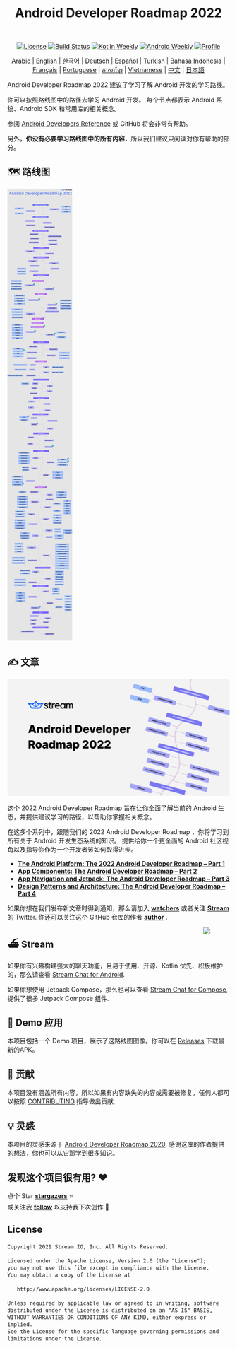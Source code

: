 <h1 align="center">Android Developer Roadmap 2022</h1></br>

<p align="center">
  <a href="https://opensource.org/licenses/Apache-2.0"><img alt="License" src="https://img.shields.io/badge/License-Apache%202.0-blue.svg"/></a>
  <a href="https://github.com/skydoves/android-developer-roadmap/actions/workflows/build.yml"><img alt="Build Status" src="https://github.com/skydoves/android-developer-roadmap/actions/workflows/build.yml/badge.svg"/></a>
  <a href="https://mailchi.mp/kotlinweekly/kotlin-weekly-279"><img alt="Kotlin Weekly" src="https://skydoves.github.io/badges/kotlin-weekly2.svg"/></a>
  <a href="https://androidweekly.net/issues/issue-495"><img alt="Android Weekly" src="https://skydoves.github.io/badges/android-weekly.svg"/></a>
  <a href="https://github.com/skydoves"><img alt="Profile" src="https://skydoves.github.io/badges/skydoves.svg"/></a>
</p>
<p align="center">
<a href="/README_AR.md" target="_blank"> Arabic </a> | <a href="/README.md" target="_blank"> English </a> | <a href="/README_KR.md" target="_blank"> 한국어 </a> | <a href="/README_DE.md" target="_blank"> Deutsch </a>| <a href="/README_ES.md" target="_blank"> Español</a> | <a href="/README_TR.md" target="_blank"> Turkish</a> | <a href="/README_ID.md" target="_blank"> Bahasa Indonesia</a> | <a href="/README_FR.md" target="_blank"> Français</a> | <a href="/README_PT.md" target="_blank"> Portuguese</a> | <a href="/README_KHM.md" target="_blank">ភាសាខ្មែរ</a> | <a href="/README_VI.md" target="_blank">Vietnamese</a> | <a href="/README_CN.md" target="_blank">中文</a> | <a href="/README_JP.md" target="_blank">日本語</a>
</p>


Android Developer Roadmap 2022 建议了学习了解 Android 开发的学习路线。

你可以按照路线图中的路径去学习 Android 开发。 每个节点都表示 Android 系统、Android SDK 和常用库的相关概念。

参阅 [Android Developers Reference](https://developer.android.com/reference) 或 GitHub 将会非常有帮助。

另外，**你没有必要学习路线图中的所有内容**，所以我们建议只阅读对你有帮助的部分。

## 🗺 路线图

![Roadmap](/images/android_developer_roadmap.png)

## ✍️ 文章

<a href="https://getstream.io/blog/android-developer-roadmap/"><img src="images/article.png" /></a><br>

这个 2022 Android Developer Roadmap 旨在让你全面了解当前的 Android 生态，并提供建议学习的路径，以帮助你掌握相关概念。<br>

在这多个系列中，跟随我们的 2022 Android Developer Roadmap ，你将学习到所有关于 Android 开发生态系统的知识。
提供给你一个更全面的 Android 社区视角以及指导你作为一个开发者该如何取得进步。

- **[The Android Platform: The 2022 Android Developer Roadmap – Part 1](https://getstream.io/blog/android-developer-roadmap/)**
- **[App Components: The Android Developer Roadmap – Part 2](https://getstream.io/blog/android-developer-roadmap-part-2/)**
- **[App Navigation and Jetpack: The Android Developer Roadmap – Part 3](https://getstream.io/blog/android-developer-roadmap-part-3/)**
- **[Design Patterns and Architecture: The Android Developer Roadmap – Part 4](https://getstream.io/blog/design-patterns-and-architecture-the-android-developer-roadmap-part-4/)**

如果你想在我们发布新文章时得到通知，那么请加入 **[watchers](https://github.com/skydoves/android-developer-roadmap/watchers)** 或者关注 **[Stream](https://twitter.com/getstream_io)** 的 Twitter. 你还可以关注这个 GitHub 仓库的作者 __[author](https://github.com/skydoves)__ .

<a href="https://getstream.io/tutorials/android-chat?utm_source=Github&utm_medium=Github_Repo_Content_Ad&utm_content=Developer&utm_campaign=2022AndroidDeveloperRoadmap&utm_term=DevRelOss">
<img src="https://user-images.githubusercontent.com/24237865/138428440-b92e5fb7-89f8-41aa-96b1-71a5486c5849.png" align="right" width="12%"/>
</a>

## ⛴ Stream

如果你有兴趣构建强大的聊天功能，且易于使用、开源、Kotlin 优先、积极维护的，那么请查看 [Stream Chat for Android](https://getstream.io/tutorials/android-chat). 

如果你想使用 Jetpack Compose，那么也可以查看 [Stream Chat for Compose](https://getstream.io/chat/compose/tutorial/), 提供了很多 Jetpack Compose 组件.

## 📱 Demo 应用

本项目包括一个 Demo 项目，展示了这路线图图像。你可以在  [Releases](https://github.com/skydoves/android-developer-roadmap/releases) 下载最新的APK。

## 🤝 贡献

本项目没有涵盖所有内容，所以如果有内容缺失的内容或需要被修复，任何人都可以按照 [CONTRIBUTING](CONTRIBUTING.md) 指导做出贡献.

## 💡 灵感

本项目的灵感来源于 [Android Developer Roadmap 2020](https://github.com/mobile-roadmap/android-developer-roadmap). 感谢这库的作者提供的想法，你也可以从它那学到很多知识。

## 发现这个项目很有用? :heart:

点个 Star __[stargazers](https://github.com/skydoves/android-developer-roadmap/stargazers)__ :star: <br>
或关注我 __[follow](https://github.com/skydoves)__ 以支持我下次创作 🤩

## License
```
Copyright 2021 Stream.IO, Inc. All Rights Reserved.

Licensed under the Apache License, Version 2.0 (the "License");
you may not use this file except in compliance with the License.
You may obtain a copy of the License at

   http://www.apache.org/licenses/LICENSE-2.0

Unless required by applicable law or agreed to in writing, software
distributed under the License is distributed on an "AS IS" BASIS,
WITHOUT WARRANTIES OR CONDITIONS OF ANY KIND, either express or implied.
See the License for the specific language governing permissions and
limitations under the License.
```
